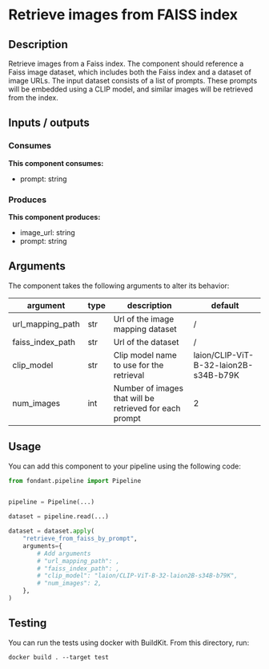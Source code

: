# Retrieve images from FAISS index

<a id="retrieve_from_faiss_by_prompt#description"></a>
## Description
Retrieve images from a Faiss index. The component should reference a Faiss image dataset, 
 which includes both the Faiss index and a dataset of image URLs. The input dataset consists 
 of a list of prompts. These prompts will be embedded using a CLIP model, and similar 
 images will be retrieved from the index.


<a id="retrieve_from_faiss_by_prompt#inputs_outputs"></a>
## Inputs / outputs 

<a id="retrieve_from_faiss_by_prompt#consumes"></a>
### Consumes 
**This component consumes:**

- prompt: string




<a id="retrieve_from_faiss_by_prompt#produces"></a>  
### Produces 
**This component produces:**

- image_url: string
- prompt: string



<a id="retrieve_from_faiss_by_prompt#arguments"></a>
## Arguments

The component takes the following arguments to alter its behavior:

| argument | type | description | default |
| -------- | ---- | ----------- | ------- |
| url_mapping_path | str | Url of the image mapping dataset | / |
| faiss_index_path | str | Url of the dataset | / |
| clip_model | str | Clip model name to use for the retrieval | laion/CLIP-ViT-B-32-laion2B-s34B-b79K |
| num_images | int | Number of images that will be retrieved for each prompt | 2 |

<a id="retrieve_from_faiss_by_prompt#usage"></a>
## Usage 

You can add this component to your pipeline using the following code:

```python
from fondant.pipeline import Pipeline


pipeline = Pipeline(...)

dataset = pipeline.read(...)

dataset = dataset.apply(
    "retrieve_from_faiss_by_prompt",
    arguments={
        # Add arguments
        # "url_mapping_path": ,
        # "faiss_index_path": ,
        # "clip_model": "laion/CLIP-ViT-B-32-laion2B-s34B-b79K",
        # "num_images": 2,
    },
)
```

<a id="retrieve_from_faiss_by_prompt#testing"></a>
## Testing

You can run the tests using docker with BuildKit. From this directory, run:
```
docker build . --target test
```
